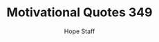 ---
image: /assets/img/mq/mq_349_holmes.png
title: Motivational Quotes 349
categories:
  - Motivational Quotes
author: Hope Staff
notes: Motivational Quotes 349
embed: >-
  EMBED_GOES_HERE
transcript: >-
  SOME LINES OF TEXT START HERE
---
